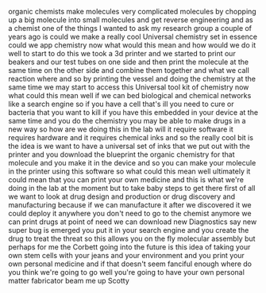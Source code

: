 
organic chemists make molecules very
complicated molecules by chopping up a
big molecule into small molecules and
get reverse engineering and as a chemist
one of the things I wanted to ask my
research group a couple of years ago is
could we make a really cool Universal
chemistry set in essence could we app
chemistry now what would this mean and
how would we do it well to start to do
this we took a 3d printer and we started
to print our beakers and our test tubes
on one side and then print the molecule
at the same time on the other side and
combine them together and what we call
reaction where and so by printing the
vessel and doing the chemistry at the
same time we may start to access this
Universal tool kit of chemistry now what
could this mean well if we can bed
biological and chemical networks like a
search engine so if you have a cell
that&#39;s ill you need to cure or bacteria
that you want to kill if you have this
embedded in your device at the same time
and you do the chemistry you may be able
to make drugs in a new way so how are we
doing this in the lab will it require
software it requires hardware and it
requires chemical inks and so the really
cool bit is the idea is we want to have
a universal set of inks that we put out
with the printer and you download the
blueprint the organic chemistry for that
molecule and you make it in the device
and so you can make your molecule in the
printer using this software so what
could this mean well ultimately it could
mean that you can print your own
medicine and this is what we&#39;re doing in
the lab at the moment but to take baby
steps to get there first of all we want
to look at drug design and production or
drug discovery and manufacturing because
if we can manufacture it after we
discovered it we could deploy it
anywhere you don&#39;t need to go to the
chemist anymore we can print drugs at
point of need we can download new
Diagnostics say
new super bug is emerged you put it in
your search engine and you create the
drug to treat the threat so this allows
you on the fly molecular assembly but
perhaps for me the Corbett going into
the future is this idea of taking your
own stem cells with your jeans and your
environment and you print your own
personal medicine and if that doesn&#39;t
seem fanciful enough where do you think
we&#39;re going to go well you&#39;re going to
have your own personal matter fabricator
beam me up Scotty
